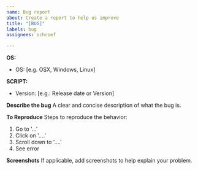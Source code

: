 ```yaml
---
name: Bug report
about: Create a report to help us improve
title: "[BUG]"
labels: bug
assignees: schroef

---
```


**OS:**
 - OS: [e.g. OSX, Windows, Linux]

**SCRIPT:**
 - Version: [e.g.: Release date or Version]

**Describe the bug**
A clear and concise description of what the bug is.

**To Reproduce**
Steps to reproduce the behavior:
1. Go to '...'
2. Click on '....'
3. Scroll down to '....'
4. See error

**Screenshots**
If applicable, add screenshots to help explain your problem.
